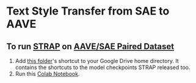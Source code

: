 # Text Style Transfer from SAE to AAVE

## To run [STRAP](https://github.com/martiansideofthemoon/style-transfer-paraphrase) on [AAVE/SAE Paired Dataset](https://github.com/sophiegroenwold/AAVE_SAE_dataset)
1. Add [this folder](https://drive.google.com/drive/folders/1fp5sTFtX3ZR9IaCXkk8j0sh4BSrIA5s9?usp=sharing)'s shortcut to your Google Drive home directory. It contains the shortcuts to the model checkpoints STRAP released too.
3. Run this [Colab Notebook](https://colab.research.google.com/drive/1xX1X3Pa_PzBxunE5aRHSoW7rGDFVbjNw?usp=sharing).
